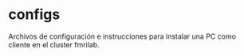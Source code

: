 # configs

Archivos de configuración e instrucciones para instalar una PC como cliente en el cluster fmrilab.
